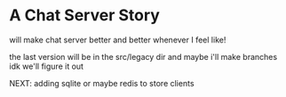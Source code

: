 # A Chat Server Story

will make chat server better and better whenever I feel like!

the last version will be in the src/legacy dir and maybe i'll make branches idk we'll figure it out

NEXT:
adding sqlite or maybe redis to store clients
